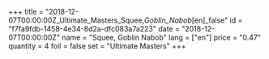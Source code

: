 +++
title = "2018-12-07T00:00:00Z_Ultimate_Masters_Squee,_Goblin_Nabob_[en]_false"
id = "f7fa9fdb-1458-4e34-8d2a-dfc083a7a223"
date = "2018-12-07T00:00:00Z"
name = "Squee, Goblin Nabob"
lang = ["en"]
price = "0.47"
quantity = 4
foil = false
set = "Ultimate Masters"
+++
